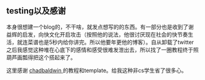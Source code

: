 ## testing以及感谢

本身很想建一个blog的，不干啥，就发点想写的的东西。有一部分也是收到了谢益辉的启发，向快文化开启攻击（按照他的说法，他很讨厌现在社会的快节奏生活，就连菜谱也是5秒内给你讲完。所以他要年更他的博客）。自从卸载了twitter之后我感觉这种堆在心底下的感情和感受很难发泄出去，所以找了一圈教程终于照葫芦画瓢得把这个搭起来了。

这里感谢 <a href="https://chadbaldwin.net/2021/03/14/how-to-build-a-sql-blog.html"> chadbaldwin </a> 的教程和template。给我这种非cs学生省了很多心。

